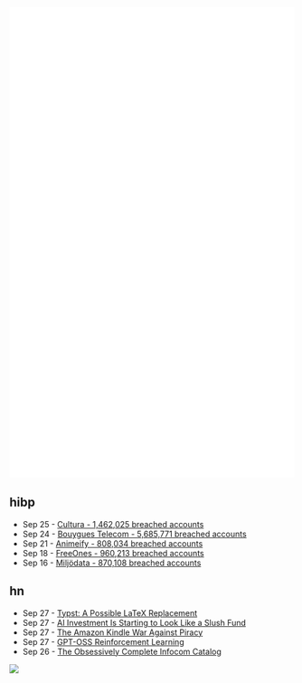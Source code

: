 ![Metrics](https://raw.githubusercontent.com/phixion/phixion/master/metrics.svg)

## hibp

<!--
for https://github.com/phixion/phixion/blob/main/.github/workflows/feeds.yml
-->
<!--START_SECTION:haveibeenpwnd-->
- Sep 25 - [Cultura - 1,462,025 breached accounts](https://haveibeenpwned.com/Breach/Cultura)
- Sep 24 - [Bouygues Telecom - 5,685,771 breached accounts](https://haveibeenpwned.com/Breach/BouyguesTelecom)
- Sep 21 - [Animeify - 808,034 breached accounts](https://haveibeenpwned.com/Breach/Animeify)
- Sep 18 - [FreeOnes - 960,213 breached accounts](https://haveibeenpwned.com/Breach/FreeOnes)
- Sep 16 - [Miljödata - 870,108 breached accounts](https://haveibeenpwned.com/Breach/Miljodata)
<!--END_SECTION:haveibeenpwnd-->

## hn

<!--
for https://github.com/phixion/phixion/blob/main/.github/workflows/feeds.yml
-->
<!--START_SECTION:hn-->
- Sep 27 - [Typst: A Possible LaTeX Replacement](https://lwn.net/Articles/1037577/)
- Sep 27 - [AI Investment Is Starting to Look Like a Slush Fund](https://nymag.com/intelligencer/article/ai-investment-is-starting-to-look-like-a-slush-fund.html)
- Sep 27 - [The Amazon Kindle War Against Piracy](https://goodereader.com/blog/kindle/the-amazon-kindle-war-against-piracy)
- Sep 27 - [GPT-OSS Reinforcement Learning](https://docs.unsloth.ai/new/gpt-oss-reinforcement-learning)
- Sep 26 - [The Obsessively Complete Infocom Catalog](https://eblong.com/infocom/)
<!--END_SECTION:hn-->

<!--
for https://yhype.me
-->
![](https://hit.yhype.me/github/profile?user_id=13013670)
